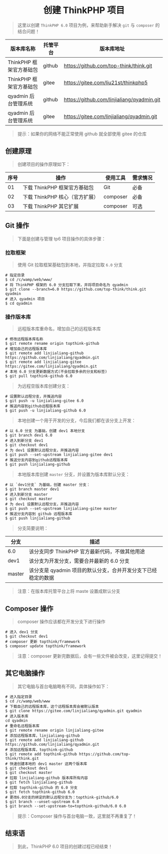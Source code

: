 # <center>创建 ThinkPHP 项目</center>

> 这里以创建 `ThinkPHP 6.0` 项目为例，来帮助新手解决 `git` 与 `composer` 的结合问题！

| 版本库名称              | 托管平台 | 版本库地址                                 |
| ----------------------- | -------- | ------------------------------------------ |
| ThinkPHP 框架官方基础包 | github   | https://github.com/top-think/think.git     |
| ThinkPHP 框架官方基础包 | gitee    | https://gitee.com/liu21st/thinkphp5        |
| qyadmin 后台管理系统    | github   | https://github.com/linjialiang/qyadmin.git |
| qyadmin 后台管理系统    | gitee    | https://gitee.com/linjialiang/qyadmin.git  |

> 提示：如果你的网络不能正常使用 github 就全部使用 gitee 的仓库

## 创建原理

> 创建项目的操作原理如下：

| 序号 | 操作                           | 使用工具 | 需求情况 |
| ---- | ------------------------------ | -------- | -------- |
| 01   | 下载 ThinkPHP 框架官方基础包   | Git      | 必备     |
| 02   | 下载 ThinkPHP 核心（官方扩展） | composer | 必备     |
| 03   | 下载 ThinkPHP 其它扩展         | composer | 可选     |

## Git 操作

> 下面是创建与管理 tp6 项目操作的具体步骤：

### 拉取框架

> 使用 Git 拉取框架基础包到本地，并指定拉取 `6.0` 分支

```shell
# 指定目录
$ cd /c/wamp/web/www/
# 将 ThinkPHP 框架的 6.0 分支拉取下来，并将项目命名为 qyadmin
$ git clone --branch=6.0 https://github.com/top-think/think.git qyadmin
# 进入 qyadmin 项目
$ cd qyadmin
```

### 操作版本库

> 远程版本库重命名，增加自己的远程版本库

```shell
# 修改远程版本库名称
$ git remote rename origin topthink-github
# 增加自己的远程版本库
$ git remote add linjialiang-github https://github.com/linjialiang/qyadmin.git
$ git remote add linjialiang-gitee https://gitee.com/linjialiang/qyadmin.git
# 本地 6.0 分支更新数据方式(不会拉取多余的分支和标签)
$ git pull topthink-github 6.0
```

> 为远程空版本库创建分支：

```shell
# 设置默认远程分支，并推送内容
$ git push -u linjialiang-gitee 6.0
# 推送内容到github远程版本库
$ git push -u linjialiang-github 6.0
```

> 本地创建一个用于开发的分支，今后我们都在该分支上开发：

```shell
# 以 6.0 分支 为基础，创建 dev1 本地分支
$ git branch dev1 6.0
# 进入到新分支 dev1
$ git checkout dev1
# 为 dev1 设置默认远程分支，并推送内容
$ git push --set-upstream linjialiang-gitee dev1
# 推送分支内容到github远程版本库
$ git push linjialiang-github
```

> 本地版本库创建 `master` 分支，并设置为版本库默认分支：

```shell
# 以 `dev1分支` 为基础，创建 master 分支：
$ git branch master dev1
# 进入到新分支 master
$ git checkout master
# 为 dev1 设置默认远程分支，并推送内容
$ git push --set-upstream linjialiang-gitee master
# 推送分支内容到 github 远程版本库
$ git push linjialiang-github
```

> 分支简要说明：

| 分支   | 描述                                                          |
| ------ | ------------------------------------------------------------- |
| 6.0    | 该分支同步 ThinkPHP 官方最新代码，不做其他用途                |
| dev1   | 该分支为开发分支，需要合并最新的 6.0 分支                     |
| master | 该分支是 qyadmin 项目的默认分支，合并开发分支下已经稳定的数据 |

> 注意：在版本库托管平台上将 maste 设置成默认分支

## Composer 操作

> composer 操作应该都在开发分支下进行操作

```shell
# 进入 dev1 分支
$ git checkout dev1
# composer 更新 topthink/framework
$ composer update topthink/framework
```

> 注意：composer 更新完数据后，会有一些文件被会改变，这里记得提交！

## 其它电脑操作

> 其它电脑与首台电脑略有不同，具体操作如下：

```shell
# 进入指定目录
$ cd /c/wamp/web/www
# 下载自己的远程版本库，这个远程版本库会被默认版本
$ git clone https://gitee.com/linjialiang/qyadmin.git qyadmin
# 进入版本库
cd qyadmin
# 重命名远程版本库
$ git remote rename origin linjialiang-gitee
# 添加远程版本库，linjialiang-github
$ git remote add linjialiang-github https://github.com/linjialiang/qyadmin.git
# 添加远程版本库，topthink-github
$ git remote add topthink-github https://github.com/top-think/think.git
# 快速创建本地的 dev1 master 这两个版本库
$ git checkout dev1
$ git checkout master
# 拉取 linjialiang-github 版本库所有内容
$ git fetch linjialiang-github
# 拉取 topthink-github 的 6.0 分支
$ git fetch topthink-github 6.0
# 更改6.0分支的绑定的默认远程分支为：topthink-github/6.0
$ git branch --unset-upstream 6.0
$ git branch --set-upstream-to=topthink-github/6.0 6.0
```

> 提示：Composer 操作与首台电脑一致，这里就不再重复了！

## 结束语

> 到此，ThinkPHP 6.0 项目的创建过程已经结束！

